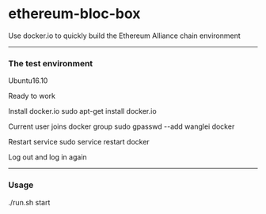 # ethereum-bloc-box
Use docker.io to quickly build the Ethereum Alliance chain environment

---------------

### The test environment
Ubuntu16.10

Ready to work

Install docker.io
sudo apt-get install docker.io

Current user joins docker group
sudo gpasswd --add wanglei docker

Restart service
sudo service restart docker

Log out and log in again

---------------
### Usage

./run.sh start


